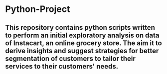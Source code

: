 # Python-Project
## This repository contains python scripts written to perform an initial exploratory analysis on data of Instacart, an online grocery store. The aim it to derive insights and suggest strategies for better segmentation of customers to tailor their services to their customers' needs. 
